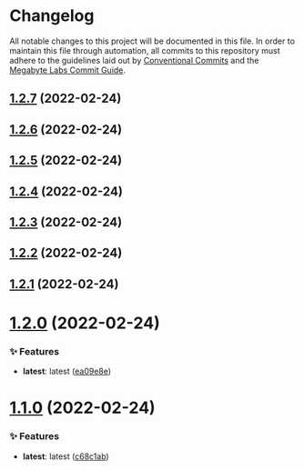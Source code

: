 # Changelog

All notable changes to this project will be documented in this file. In order to maintain         this file through automation, all commits to this repository must adhere to the guidelines laid out by         [Conventional Commits](https://conventionalcommits.org) and the         [Megabyte Labs Commit Guide](https://megabyte.space/docs/contributing/commits).

## [1.2.7](https://gitlab.com/megabyte-labs/python/cli/ansible-keyring/compare/v1.2.6...v1.2.7) (2022-02-24)

## [1.2.6](https://gitlab.com/megabyte-labs/python/cli/ansible-keyring/compare/v1.2.5...v1.2.6) (2022-02-24)

## [1.2.5](https://gitlab.com/megabyte-labs/python/cli/ansible-keyring/compare/v1.2.4...v1.2.5) (2022-02-24)

## [1.2.4](https://gitlab.com/megabyte-labs/python/cli/ansible-keyring/compare/v1.2.3...v1.2.4) (2022-02-24)

## [1.2.3](https://gitlab.com/megabyte-labs/python/cli/ansible-keyring/compare/v1.2.2...v1.2.3) (2022-02-24)

## [1.2.2](https://gitlab.com/megabyte-labs/python/cli/ansible-keyring/compare/v1.2.1...v1.2.2) (2022-02-24)

## [1.2.1](https://gitlab.com/megabyte-labs/python/cli/ansible-keyring/compare/v1.2.0...v1.2.1) (2022-02-24)

# [1.2.0](https://gitlab.com/megabyte-labs/python/cli/ansible-keyring/compare/v1.1.0...v1.2.0) (2022-02-24)


### ✨ Features

* **latest**: latest ([ea09e8e](https://gitlab.com/megabyte-labs/python/cli/ansible-keyring/commit/ea09e8e))

# [1.1.0](https://gitlab.com/megabyte-labs/python/cli/ansible-keyring/compare/v1.0.0...v1.1.0) (2022-02-24)


### ✨ Features

* **latest**: latest ([c68c1ab](https://gitlab.com/megabyte-labs/python/cli/ansible-keyring/commit/c68c1ab))
